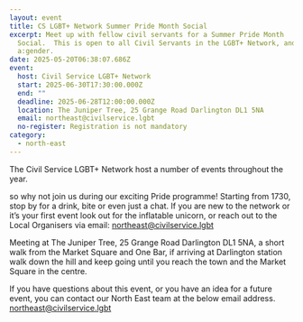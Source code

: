 ```yaml
---
layout: event
title: CS LGBT+ Network Summer Pride Month Social
excerpt: Meet up with fellow civil servants for a Summer Pride Month
  Social.  This is open to all Civil Servants in the LGBT+ Network, and
  a:gender.
date: 2025-05-20T06:38:07.686Z
event:
  host: Civil Service LGBT+ Network
  start: 2025-06-30T17:30:00.000Z
  end: ""
  deadline: 2025-06-28T12:00:00.000Z
  location: The Juniper Tree, 25 Grange Road Darlington DL1 5NA
  email: northeast@civilservice.lgbt
  no-register: Registration is not mandatory
category:
  - north-east
---
```

The Civil Service LGBT+ Network host a number of events throughout the year.

so why not join us during our exciting Pride programme! Starting from 1730, stop by for a drink, bite or even just a chat. If you are new to the network or it’s your first event look out for the inflatable unicorn, or reach out to the Local Organisers via email: [northeast@civilservice.lgbt](mailto:northeast@civilservice.lgbt)

M﻿eeting at The Juniper Tree, 25 Grange Road Darlington DL1 5NA, a short walk from the Market Square and One Bar, if arriving at Darlington station walk down the hill and keep going until you reach the town and the Market Square in the centre.

If you have questions about this event, or you have an idea for a future event, you can contact our North East team at the below email address. [northeast@civilservice.lgbt](mailto:northeast@civilservice.lgbt)